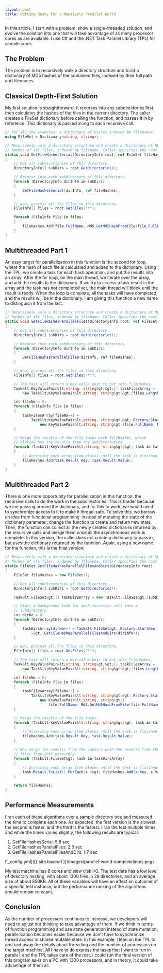 ```yaml
---
layout: post
title: Getting Ready for a Massively Parallel World
---
```



In this article, I start with a problem, show a single-threaded solution, and evolve the solution into one that will take advantage of as many processor cores as are available.
I use C# and the .NET Task Parallel Library (TPL) for sample code.

## The Problem

The problem is to recursively walk a directory structure and build a dictionary of MD5 hashes of the contained files, indexed by their full path and filenames.

## Classical Depth-First Solution

My first solution is straightforward.
It recurses into any subdirectories first, then calculates the hashes of the files in the current directory.
The caller creates a FileSet dictionary before calling the function, and passes it in by reference.
This dictionary is passed along to each recursive call.

```csharp
// For all the examples: a dictionary of hashes indexed by filenames.
using FileSet = Dictionary<string, string>;

// Recursively walk a directory structure and create a dictionary of MD5
// hashes of all files, indexed by filename. Caller specifies the root.
static void GetFileHashesSerial(DirectoryInfo root, ref FileSet fileHashes)
{
    // Get all subdirectories of this directory.
    DirectoryInfo[] subDirs = root.GetDirectories();

    // Recurse into each subdirectory of this directory.
    foreach (DirectoryInfo dirInfo in subDirs)
    {
        GetFileHashesSerial(dirInfo, ref fileHashes);
    }

    // Now, process all the files in this directory.
    FileInfo[] files = root.GetFiles("*");

    foreach (FileInfo file in files)
    {
        fileHashes.Add(file.FullName, Md5.GetMd5HashFromFile(file.FullName));
    }
}
```

## Multithreaded Part 1

An easy target for parallelization in this function is the second for loop, where the hash of each file is calculated and added to the dictionary.
Using the TPL, we create a task for each hash operation, and put the results into an array.
After the for loop, on the main thread, we iterate over the array, and add the results to the dictionary.
If we try to access a task result in the array and the task has not completed yet, the main thread will block until the result is ready.
When the loop is complete, all the tasks will have completed, and the results will be in the dictionary.
I am giving this function a new name to distinguish it from the last.

```csharp
// Recursively walk a directory structure and create a dictionary of MD5
// hashes of all files, indexed by filename. Caller specifies the root.
static void GetFileHashesParallelFiles(DirectoryInfo root, ref FileSet fileHashes)
{
    // Get all subdirectories of this directory.
    DirectoryInfo[] subDirs = root.GetDirectories();

    // Recurse into each subdirectory of this directory.
    foreach (DirectoryInfo dirInfo in subDirs)
    {
        GetFileHashesParallelFiles(dirInfo, ref fileHashes);
    }

    // Now, process all the files in this directory.
    FileInfo[] files = root.GetFiles("*");

    // The task will return a key-value pair to put into fileHashes.
    Task&lt;KeyValuePair&lt;string, string&gt;&gt;[] taskFilesArray =
        new Task&lt;KeyValuePair&lt;string, string&gt;&gt;[files.Length];

    int fileNo = 0;
    foreach (FileInfo file in files)
    {
        taskFilesArray[fileNo++] =
            Task&lt;KeyValuePair&lt;string, string&gt;&gt;.Factory.StartNew(() =&gt;
                new KeyValuePair&lt;string, string&gt;(file.FullName, Md5.GetMd5HashFromFile(file.FullName)));
    }

    // Merge the results of the file tasks with fileHashes, which
    // already has the results from the subdirectories.
    foreach (Task&lt;KeyValuePair&lt;string, string&gt;&gt; task in taskFilesArray)
    {
        // Accessing each array item blocks until the task is finished.
        fileHashes.Add(task.Result.Key, task.Result.Value);
    }
}
```

## Multithreaded Part 2

There is one more opportunity for parallelization in this function: the recursive calls to do the work in the subdirectories.
This is harder because we are passing around the dictionary, and for this to work, we would need to synchronize access to it to make it thread-safe.
To solve this, we borrow an idea from functional programming: instead of mutating the state of the dictionary parameter, change the function to create and return new state.
Then, the function can collect all the newly created dictionaries returned by the recursive calls and merge them once all the asynchronous work is complete.
In this version, the caller does not create a dictionary to pass in, but uses the dictionary returned by the function.
Again, using a new name for the function, this is the final version:

```csharp
// Recursively walk a directory structure and create a dictionary of MD5
// hashes of all files, indexed by filename. Caller specifies the root.
static FileSet GetFileHashesParallelFilesAndDirs(DirectoryInfo root)
{
    FileSet fileHashes = new FileSet();

    // Get all subdirectories of this directory.
    DirectoryInfo[] subDirs = root.GetDirectories();

    Task&lt;FileSet&gt;[] taskDirsArray = new Task&lt;FileSet&gt;[subDirs.Length];

    // Start a background task for each recursive call into a
    // subdirectory.
    int dirNo = 0;
    foreach (DirectoryInfo dirInfo in subDirs)
    {
        taskDirsArray[dirNo++] = Task&lt;FileSet&gt;.Factory.StartNew(()
            =&gt; GetFileHashesParallelFilesAndDirs(dirInfo));
    }

    // Now, process all the files in this directory.
    FileInfo[] files = root.GetFiles("*");

    // The task will return a key-value pair to put into fileHashes.
    Task&lt;KeyValuePair&lt;string, string&gt;&gt;[] taskFilesArray =
        new Task&lt;KeyValuePair&lt;string, string&gt;&gt;[files.Length];

    int fileNo = 0;
    foreach (FileInfo file in files)
    {
        taskFilesArray[fileNo++] =
            Task&lt;KeyValuePair&lt;string, string&gt;&gt;.Factory.StartNew(() =&gt;
                new KeyValuePair&lt;string, string&gt;(
                    file.FullName, Md5.GetMd5HashFromFile(file.FullName)));
    }

    // Merge the results of the file tasks.
    foreach (Task&lt;KeyValuePair&lt;string, string&gt;&gt; task in taskFilesArray)
    {
        // Accessing each array item blocks until the task is finished.
        fileHashes.Add(task.Result.Key, task.Result.Value);
    }

    // Now merge the results from the subdirs with the results from the
    // files from this directory.
    foreach (Task&lt;FileSet&gt; task in taskDirsArray)
    {
        // Accessing each array item blocks until the task is finished.
        task.Result.ToList().ForEach(x =&gt; fileHashes.Add(x.Key, x.Value));
    }

    return fileHashes;
}
```

## Performance Measurements

I ran each of these algorithms over a sample directory tree and measured the time to complete each one.
As expected, the first version is the slowest, the second is faster, and the third is the fastest.
I ran the test multiple times, and while the times varied slightly, the following results are typical:

1. GetFileHashesSerial: 5.8 sec
2. GetFileHashesParallelFiles: 2.5 sec
3. GetFileHashesParallelFilesAndDirs: 1.7 sec

![_config.yml]({{ site.baseurl }}/images/parallel-world-completetimes.png)

My test machine has 8 cores and slow disk I/O.
The test data has a low level of directory nesting, with about 1300 files in 29 directories, and an average size of about 850KB.
All of these variables will have an effect on outcome of a specific test instance, but the performance ranking of the algorithms should remain constant.

## Conclusion

As the number of processors continues to increase, we developers will need to adjust our thinking to take advantage of them.
If we think in terms of function programming and use state generation instead of state mutation, parallelization becomes easier because we don't have to synchronize thread access to shared mutable state.
In this example, I lean on the TPL to abstract away the details about threading and the number of processors on the target machine.
All I have to do express the tasks that I want to run in parallel, and the TPL takes care of the rest.
I could run the final version of this program as-is on a PC with 1300 processors, and in theory, it could take advantage of them all.
